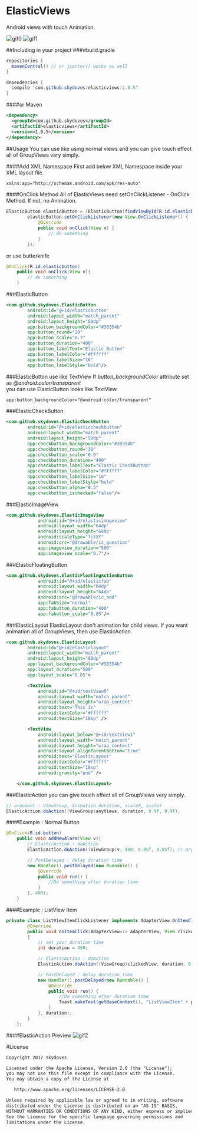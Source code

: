 # ElasticViews
Android views with touch Animation.

![gif0](https://cloud.githubusercontent.com/assets/24237865/22188970/cc138f6a-e15c-11e6-8a17-a8bccb3e6dcd.gif)
![gif1](https://cloud.githubusercontent.com/assets/24237865/22190352/148831ac-e166-11e6-8b4a-9617f18242da.gif)

 
##Including in your project
####build.gradle
```java
repositories {
  mavenCentral() // or jcenter() works as well
}

dependencies {
  compile 'com.github.skydoves:elasticviews:1.0.5'
}
```

####or Maven
```xml
<dependency>
  <groupId>com.github.skydoves</groupId>
  <artifactId>elasticviews</artifactId>
  <version>1.0.5</version>
</dependency>
```
    
##Usage
You can use like using normal views and you can give touch effect all of GroupViews very simply.

####Add XML Namespace
First add below XML Namespace inside your XML layout file.

```xml
xmlns:app="http://schemas.android.com/apk/res-auto"
```

####OnClick Method
All of ElasticViews need setOnClickListener - OnClick Method. If not, no Animation. 
```java
ElasticButton elasticButton = (ElasticButton)findViewById(R.id.elasticbutton);
        elasticButton.setOnClickListener(new View.OnClickListener() {
            @Override
            public void onClick(View v) {
                // do something
            }
        });
```

or use butterknife
```java
@OnClick(R.id.elasticbutton)
    public void onClick(View v){
        // do something
    }
```

###ElasticButton
```xml
<com.github.skydoves.ElasticButton
        android:id="@+id/elasticbutton"
        android:layout_width="match_parent"
        android:layout_height="50dp"
        app:button_backgroundColor="#30354b"
        app:button_round="20"
        app:button_scale="0.7"
        app:button_duration="400"
        app:button_labelText="Elastic Button"
        app:button_labelColor="#ffffff"
        app:button_labelSize="16"
        app:button_labelStyle="bold"/>
```

###ElasticButton use like TextView
If _button_backgroundColor_ attribute set as _@android:color/transparent_ <br>
you can use ElasticButton looks like TextView.
```xml
app:button_backgroundColor="@android:color/transparent"
```

###ElasticCheckButton
```xml
<com.github.skydoves.ElasticCheckButton
        android:id="@+id/elasticcheckbutton"
        android:layout_width="match_parent"
        android:layout_height="50dp"
        app:checkbutton_backgroundColor="#30354b"
        app:checkbutton_round="30"
        app:checkbutton_scale="0.9"
        app:checkbutton_duration="400"
        app:checkbutton_labelText="Elastic CheckButton"
        app:checkbutton_labelColor="#ffffff"
        app:checkbutton_labelSize="16"
        app:checkbutton_labelStyle="bold"
        app:checkbutton_alpha="0.5"
        app:checkbutton_ischecked="false"/>
```

###ElasticImageView
```xml
<com.github.skydoves.ElasticImageView
            android:id="@+id/elasticimageview"
            android:layout_width="64dp"
            android:layout_height="64dp"
            android:scaleType="fitXY"
            android:src="@drawable/ic_question"
            app:imageview_duration="500"
            app:imageview_scale="0.7"/>
```

###ElasticFloatingButton
```xml
<com.github.skydoves.ElasticFloatingActionButton
            android:id="@+id/elasticfab"
            android:layout_width="64dp"
            android:layout_height="64dp"
            android:src="@drawable/ic_add"
            app:fabSize="normal"
            app:fabutton_duration="400"
            app:fabutton_scale="0.85"/>
```

###ElasticLayout
ElasticLayout don't animation for child views. 
If you want animation all of GroupViews, then use ElasticAction.
```xml
<com.github.skydoves.ElasticLayout
        android:id="@+id/elasticlayout"
        android:layout_width="match_parent"
        android:layout_height="80dp"
        app:layout_backgroundColor="#30354b"
        app:layout_duration="500"
        app:layout_scale="0.85">

        <TextView
            android:id="@+id/textView0"
            android:layout_width="match_parent"
            android:layout_height="wrap_content"
            android:text="This is"
            android:textColor="#ffffff"
            android:textSize="18sp" />

        <TextView
            android:layout_below="@+id/textView1"
            android:layout_width="match_parent"
            android:layout_height="wrap_content"
            android:layout_alignParentBottom="true"
            android:text="ElasticLayout"
            android:textColor="#ffffff"
            android:textSize="18sp"
            android:gravity="end" />

    </com.github.skydoves.ElasticLayout>
```

###ElasticAction
you can give touch effect all of GroupViews very simply.<br>
```java
// argument : ViewGroup, Animation duration, scaleX, scaleY
ElasticAction.doAction((ViewGroup)anyViews, duration, 0.9f, 0.9f);
```

####Example : Normal Button
```java
@OnClick(R.id.button)
    public void addNewAlarm(View v){
        // ElasticAction : doAction
        ElasticAction.doAction((ViewGroup)v, 400, 0.85f, 0.85f); // argument : ViewGroup, duration, scaleX, scaleY

        // PostDelayed : delay duration time
        new Handler().postDelayed(new Runnable() {
            @Override
            public void run() {
                //Do something after duration time
            }
        }, 400);
    }
```

####Example : ListView Item
```java
private class ListViewItemClickListener implements AdapterView.OnItemClickListener{
        @Override
        public void onItemClick(AdapterView<?> adapterView, View clickedView, final int pos, long id)
        {
            // set your duration time
            int duration = 400;

            // ElasticAction : doAction
            ElasticAction.doAction((ViewGroup)clickedView, duration, 0.9f, 0.9f); // argument : ViewGroup, duration, scaleX, scaleY

            // PostDelayed : delay duration time
            new Handler().postDelayed(new Runnable() {
                @Override
                public void run() {
                    //Do something after duration time
                    Toast.makeText(getBaseContext(), "ListViewItem" + pos, Toast.LENGTH_SHORT).show();
                }
            }, duration);
        }
    };
```

####ElasticAction Preview
![gif2](https://cloud.githubusercontent.com/assets/24237865/22189011/14bc94aa-e15d-11e6-9078-2dfc9d97ef87.gif)


#License
```xml
Copyright 2017 skydoves

Licensed under the Apache License, Version 2.0 (the "License");
you may not use this file except in compliance with the License.
You may obtain a copy of the License at

   http://www.apache.org/licenses/LICENSE-2.0

Unless required by applicable law or agreed to in writing, software
distributed under the License is distributed on an "AS IS" BASIS,
WITHOUT WARRANTIES OR CONDITIONS OF ANY KIND, either express or implied.
See the License for the specific language governing permissions and
limitations under the License.
```
